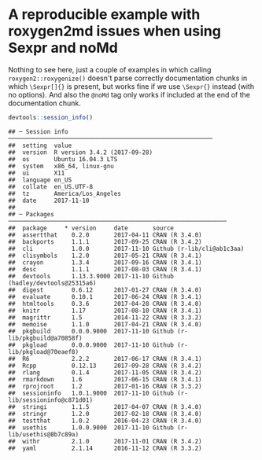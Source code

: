 A reproducible example with roxygen2md issues when using Sexpr and noMd
================

Nothing to see here, just a couple of examples in which calling `roxygen2::roxygenize()` doesn't parse correctly documentation chunks in which `\Sexpr[]{}` is present, but works fine if we use `\Sexpr{}` instead (with no options). And also the `@noMd` tag only works if included at the end of the documentation chunk.

``` r
devtools::session_info()
```

    ## ─ Session info ──────────────────────────────────────────────────────────
    ##  setting  value                       
    ##  version  R version 3.4.2 (2017-09-28)
    ##  os       Ubuntu 16.04.3 LTS          
    ##  system   x86_64, linux-gnu           
    ##  ui       X11                         
    ##  language en_US                       
    ##  collate  en_US.UTF-8                 
    ##  tz       America/Los_Angeles         
    ##  date     2017-11-10                  
    ## 
    ## ─ Packages ──────────────────────────────────────────────────────────────
    ##  package     * version     date       source                            
    ##  assertthat    0.2.0       2017-04-11 CRAN (R 3.4.0)                    
    ##  backports     1.1.1       2017-09-25 CRAN (R 3.4.2)                    
    ##  cli           1.0.0       2017-11-10 Github (r-lib/cli@ab1c3aa)        
    ##  clisymbols    1.2.0       2017-05-21 CRAN (R 3.4.1)                    
    ##  crayon        1.3.4       2017-09-16 CRAN (R 3.4.1)                    
    ##  desc          1.1.1       2017-08-03 CRAN (R 3.4.1)                    
    ##  devtools      1.13.3.9000 2017-11-10 Github (hadley/devtools@25315a6)  
    ##  digest        0.6.12      2017-01-27 CRAN (R 3.4.0)                    
    ##  evaluate      0.10.1      2017-06-24 CRAN (R 3.4.1)                    
    ##  htmltools     0.3.6       2017-04-28 CRAN (R 3.4.0)                    
    ##  knitr         1.17        2017-08-10 CRAN (R 3.4.1)                    
    ##  magrittr      1.5         2014-11-22 CRAN (R 3.3.2)                    
    ##  memoise       1.1.0       2017-04-21 CRAN (R 3.4.0)                    
    ##  pkgbuild      0.0.0.9000  2017-11-10 Github (r-lib/pkgbuild@a70858f)   
    ##  pkgload       0.0.0.9000  2017-11-10 Github (r-lib/pkgload@70eaef8)    
    ##  R6            2.2.2       2017-06-17 CRAN (R 3.4.1)                    
    ##  Rcpp          0.12.13     2017-09-28 CRAN (R 3.4.2)                    
    ##  rlang         0.1.4       2017-11-05 CRAN (R 3.4.2)                    
    ##  rmarkdown     1.6         2017-06-15 CRAN (R 3.4.1)                    
    ##  rprojroot     1.2         2017-01-16 CRAN (R 3.3.2)                    
    ##  sessioninfo   1.0.1.9000  2017-11-10 Github (r-lib/sessioninfo@c871d01)
    ##  stringi       1.1.5       2017-04-07 CRAN (R 3.4.0)                    
    ##  stringr       1.2.0       2017-02-18 CRAN (R 3.4.0)                    
    ##  testthat      1.0.2       2016-04-23 CRAN (R 3.4.0)                    
    ##  usethis       1.0.0.9000  2017-11-10 Github (r-lib/usethis@8b7c89a)    
    ##  withr         2.1.0       2017-11-01 CRAN (R 3.4.2)                    
    ##  yaml          2.1.14      2016-11-12 CRAN (R 3.3.2)
